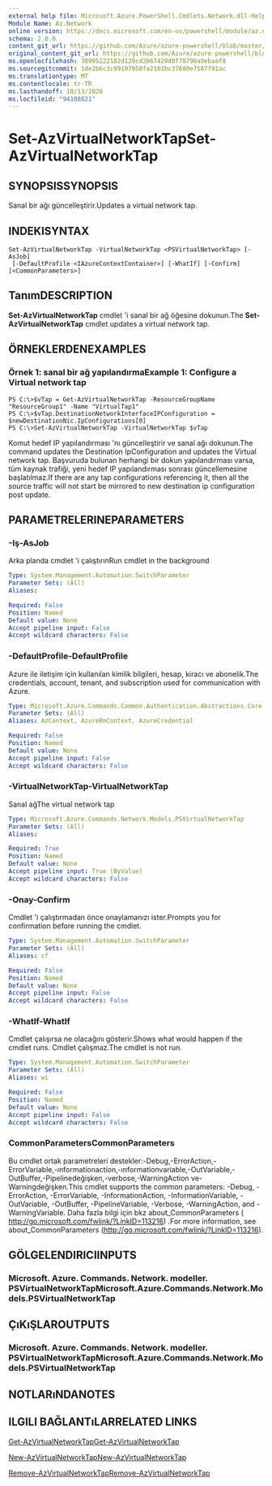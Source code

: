 ```yaml
---
external help file: Microsoft.Azure.PowerShell.Cmdlets.Network.dll-Help.xml
Module Name: Az.Network
online version: https://docs.microsoft.com/en-us/powershell/module/az.network/set-azvirtualnetworktap
schema: 2.0.0
content_git_url: https://github.com/Azure/azure-powershell/blob/master/src/Network/Network/help/Set-AzVirtualNetworkTap.md
original_content_git_url: https://github.com/Azure/azure-powershell/blob/master/src/Network/Network/help/Set-AzVirtualNetworkTap.md
ms.openlocfilehash: 38995222182d120cd2067429d0f78798a9ebaaf8
ms.sourcegitcommit: 1de2b6c3c99197958fa2101bc37680e7507f91ac
ms.translationtype: MT
ms.contentlocale: tr-TR
ms.lasthandoff: 10/13/2020
ms.locfileid: "94108821"
---
```

# <span data-ttu-id="12d6c-101">Set-AzVirtualNetworkTap</span><span class="sxs-lookup"><span data-stu-id="12d6c-101">Set-AzVirtualNetworkTap</span></span>

## <span data-ttu-id="12d6c-102">SYNOPSIS</span><span class="sxs-lookup"><span data-stu-id="12d6c-102">SYNOPSIS</span></span>
<span data-ttu-id="12d6c-103">Sanal bir ağı güncelleştirir.</span><span class="sxs-lookup"><span data-stu-id="12d6c-103">Updates a virtual network tap.</span></span>

## <span data-ttu-id="12d6c-104">INDEKI</span><span class="sxs-lookup"><span data-stu-id="12d6c-104">SYNTAX</span></span>

```
Set-AzVirtualNetworkTap -VirtualNetworkTap <PSVirtualNetworkTap> [-AsJob]
 [-DefaultProfile <IAzureContextContainer>] [-WhatIf] [-Confirm] [<CommonParameters>]
```

## <span data-ttu-id="12d6c-105">Tanım</span><span class="sxs-lookup"><span data-stu-id="12d6c-105">DESCRIPTION</span></span>
<span data-ttu-id="12d6c-106">**Set-AzVirtualNetworkTap** cmdlet 'i sanal bir ağ öğesine dokunun.</span><span class="sxs-lookup"><span data-stu-id="12d6c-106">The **Set-AzVirtualNetworkTap** cmdlet updates a virtual network tap.</span></span>

## <span data-ttu-id="12d6c-107">ÖRNEKLERDEN</span><span class="sxs-lookup"><span data-stu-id="12d6c-107">EXAMPLES</span></span>

### <span data-ttu-id="12d6c-108">Örnek 1: sanal bir ağ yapılandırma</span><span class="sxs-lookup"><span data-stu-id="12d6c-108">Example 1: Configure a Virtual network tap</span></span>
```
PS C:\>$vTap = Get-AzVirtualNetworkTap -ResourceGroupName "ResourceGroup1" -Name "VirtualTap1"
PS C:\>$vTap.DestinationNetworkInterfaceIPConfiguration = $newDestinationNic.IpConfigurations[0]
PS C:\>Set-AzVirtualNetworkTap -VirtualNetworkTap $vTap
```

<span data-ttu-id="12d6c-109">Komut hedef IP yapılandırması 'nı güncelleştirir ve sanal ağı dokunun.</span><span class="sxs-lookup"><span data-stu-id="12d6c-109">The command updates the Destination IpConfiguration and updates the Virtual network tap.</span></span>
<span data-ttu-id="12d6c-110">Başvuruda bulunan herhangi bir dokun yapılandırması varsa, tüm kaynak trafiği, yeni hedef IP yapılandırması sonrası güncellemesine başlatılmaz.</span><span class="sxs-lookup"><span data-stu-id="12d6c-110">If there are any tap configurations referencing it, then all the source traffic will not start be mirrored to new destination ip configuration post update.</span></span>

## <span data-ttu-id="12d6c-111">PARAMETRELERINE</span><span class="sxs-lookup"><span data-stu-id="12d6c-111">PARAMETERS</span></span>

### <span data-ttu-id="12d6c-112">-Iş</span><span class="sxs-lookup"><span data-stu-id="12d6c-112">-AsJob</span></span>
<span data-ttu-id="12d6c-113">Arka planda cmdlet 'i çalıştırın</span><span class="sxs-lookup"><span data-stu-id="12d6c-113">Run cmdlet in the background</span></span>

```yaml
Type: System.Management.Automation.SwitchParameter
Parameter Sets: (All)
Aliases:

Required: False
Position: Named
Default value: None
Accept pipeline input: False
Accept wildcard characters: False
```

### <span data-ttu-id="12d6c-114">-DefaultProfile</span><span class="sxs-lookup"><span data-stu-id="12d6c-114">-DefaultProfile</span></span>
<span data-ttu-id="12d6c-115">Azure ile iletişim için kullanılan kimlik bilgileri, hesap, kiracı ve abonelik.</span><span class="sxs-lookup"><span data-stu-id="12d6c-115">The credentials, account, tenant, and subscription used for communication with Azure.</span></span>

```yaml
Type: Microsoft.Azure.Commands.Common.Authentication.Abstractions.Core.IAzureContextContainer
Parameter Sets: (All)
Aliases: AzContext, AzureRmContext, AzureCredential

Required: False
Position: Named
Default value: None
Accept pipeline input: False
Accept wildcard characters: False
```

### <span data-ttu-id="12d6c-116">-VirtualNetworkTap</span><span class="sxs-lookup"><span data-stu-id="12d6c-116">-VirtualNetworkTap</span></span>
<span data-ttu-id="12d6c-117">Sanal ağ</span><span class="sxs-lookup"><span data-stu-id="12d6c-117">The virtual network tap</span></span>

```yaml
Type: Microsoft.Azure.Commands.Network.Models.PSVirtualNetworkTap
Parameter Sets: (All)
Aliases:

Required: True
Position: Named
Default value: None
Accept pipeline input: True (ByValue)
Accept wildcard characters: False
```

### <span data-ttu-id="12d6c-118">-Onay</span><span class="sxs-lookup"><span data-stu-id="12d6c-118">-Confirm</span></span>
<span data-ttu-id="12d6c-119">Cmdlet 'i çalıştırmadan önce onaylamanızı ister.</span><span class="sxs-lookup"><span data-stu-id="12d6c-119">Prompts you for confirmation before running the cmdlet.</span></span>

```yaml
Type: System.Management.Automation.SwitchParameter
Parameter Sets: (All)
Aliases: cf

Required: False
Position: Named
Default value: None
Accept pipeline input: False
Accept wildcard characters: False
```

### <span data-ttu-id="12d6c-120">-WhatIf</span><span class="sxs-lookup"><span data-stu-id="12d6c-120">-WhatIf</span></span>
<span data-ttu-id="12d6c-121">Cmdlet çalışırsa ne olacağını gösterir.</span><span class="sxs-lookup"><span data-stu-id="12d6c-121">Shows what would happen if the cmdlet runs.</span></span>
<span data-ttu-id="12d6c-122">Cmdlet çalışmaz.</span><span class="sxs-lookup"><span data-stu-id="12d6c-122">The cmdlet is not run.</span></span>

```yaml
Type: System.Management.Automation.SwitchParameter
Parameter Sets: (All)
Aliases: wi

Required: False
Position: Named
Default value: None
Accept pipeline input: False
Accept wildcard characters: False
```

### <span data-ttu-id="12d6c-123">CommonParameters</span><span class="sxs-lookup"><span data-stu-id="12d6c-123">CommonParameters</span></span>
<span data-ttu-id="12d6c-124">Bu cmdlet ortak parametreleri destekler:-Debug,-ErrorAction,-ErrorVariable,-ınformationaction,-ınformationvariable,-OutVariable,-OutBuffer,-Pipelinedeğişken,-verbose,-WarningAction ve-Warningdeğişken.</span><span class="sxs-lookup"><span data-stu-id="12d6c-124">This cmdlet supports the common parameters: -Debug, -ErrorAction, -ErrorVariable, -InformationAction, -InformationVariable, -OutVariable, -OutBuffer, -PipelineVariable, -Verbose, -WarningAction, and -WarningVariable.</span></span> <span data-ttu-id="12d6c-125">Daha fazla bilgi için bkz about_CommonParameters ( http://go.microsoft.com/fwlink/?LinkID=113216) .</span><span class="sxs-lookup"><span data-stu-id="12d6c-125">For more information, see about_CommonParameters (http://go.microsoft.com/fwlink/?LinkID=113216).</span></span>

## <span data-ttu-id="12d6c-126">GÖLGELENDIRICI</span><span class="sxs-lookup"><span data-stu-id="12d6c-126">INPUTS</span></span>

### <span data-ttu-id="12d6c-127">Microsoft. Azure. Commands. Network. modeller. PSVirtualNetworkTap</span><span class="sxs-lookup"><span data-stu-id="12d6c-127">Microsoft.Azure.Commands.Network.Models.PSVirtualNetworkTap</span></span>

## <span data-ttu-id="12d6c-128">ÇıKıŞLAR</span><span class="sxs-lookup"><span data-stu-id="12d6c-128">OUTPUTS</span></span>

### <span data-ttu-id="12d6c-129">Microsoft. Azure. Commands. Network. modeller. PSVirtualNetworkTap</span><span class="sxs-lookup"><span data-stu-id="12d6c-129">Microsoft.Azure.Commands.Network.Models.PSVirtualNetworkTap</span></span>

## <span data-ttu-id="12d6c-130">NOTLARıNDA</span><span class="sxs-lookup"><span data-stu-id="12d6c-130">NOTES</span></span>

## <span data-ttu-id="12d6c-131">ILGILI BAĞLANTıLAR</span><span class="sxs-lookup"><span data-stu-id="12d6c-131">RELATED LINKS</span></span>

[<span data-ttu-id="12d6c-132">Get-AzVirtualNetworkTap</span><span class="sxs-lookup"><span data-stu-id="12d6c-132">Get-AzVirtualNetworkTap</span></span>](./Get-AzVirtualNetworkTap.md)

[<span data-ttu-id="12d6c-133">New-AzVirtualNetworkTap</span><span class="sxs-lookup"><span data-stu-id="12d6c-133">New-AzVirtualNetworkTap</span></span>](./New-AzVirtualNetworkTap.md)

[<span data-ttu-id="12d6c-134">Remove-AzVirtualNetworkTap</span><span class="sxs-lookup"><span data-stu-id="12d6c-134">Remove-AzVirtualNetworkTap</span></span>](./Remove-AzVirtualNetworkTap.md)
